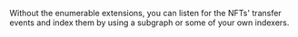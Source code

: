 Without the enumerable extensions, you can listen for the NFTs' transfer events and index them by using a subgraph or some of your own indexers.
